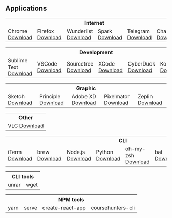 ## Applications

<table>
 <tbody>
  <tr>
  	<th colspan="7">Internet</th>
  </tr>
  <tr>
  	<td>Chrome <a target="_blank" href="https://www.google.com/chrome">Download</a></td>
  	<td>Firefox <a target="_blank" href="https://www.mozilla.org/ru/firefox/new">Download</a></td>
  	<td>Wunderlist <a target="_blank" href="https://www.wunderlist.com">Download</a></td>
  	<td>Spark <a target="_blank" href="https://sparkmailapp.com">Download</a></td>
  	<td>Telegram <a target="_blank" href="https://telegram.org">Download</a></td>
  	<td>Charles <a target="_blank" href="https://www.charlesproxy.com">Download</a></td>
  </tr>
 </tbody>
</table>

<table>
 <tbody>
  <tr>
		<th colspan="7">Development</th>
  </tr>
  <tr>
  	<td>Sublime Text <a target="_blank" href="https://www.sublimetext.com">Download</a></td>
  	<td>VSCode <a target="_blank" href="https://code.visualstudio.com">Download</a></td>
  	<td>Sourcetree <a target="_blank" href="https://www.sourcetreeapp.com">Download</a></td>
  	<td>XCode <a target="_blank" href="https://developer.apple.com/xcode">Download</a></td>
  	<td>CyberDuck <a target="_blank" href="https://cyberduck.io">Download</a></td>
  	<td>KodeLife <a target="_blank" href="https://hexler.net/software/kodelife">Download</a></td>
  </tr>
 </tbody>
</table>

<table>
 <tbody>
  <tr>
		<th colspan="6">Graphic</th>
  </tr>
  <tr>
  	<td>Sketch <a target="_blank" href="https://www.sketchapp.com">Download</a></td>
  	<td>Principle <a target="_blank" href="http://principleformac.com">Download</a></td>
  	<td>Adobe XD <a target="_blank" href="https://www.adobe.com/products/xd.html">Download</a></td>
  	<td>Pixelmator <a target="_blank" href="https://www.pixelmator.com/pro">Download</a></td>
  	<td>Zeplin <a target="_blank" href="https://support.zeplin.io/quick-start/downloading-mac-and-windows-apps">Download</a></td>
  </tr>
 </tbody>
</table>

<table>
 <tbody>
  <tr>
		<th colspan="1">Other</th>
  </tr>
  <tr>
  	<td>VLC <a target="_blank" href="https://www.videolan.org/index.html">Download</a></td>
  </tr>
 </tbody>
</table>

<table>
 <tbody>
  <tr>
		<th colspan="9">CLI</th>
  </tr>
  <tr>
		<td>iTerm <a target="_blank" href="https://www.iterm2.com">Download</a></td>
		<td>brew <a target="_blank" href="https://brew.sh/index_ru">Download</a></td>
		<td>Node.js <a target="_blank" href="https://nodejs.org/en">Download</a></td>
		<td>Python <a target="_blank" href="https://www.python.org">Download</a></td>
		<td>oh-my-zsh <a target="_blank" href="https://github.com/robbyrussell/oh-my-zsh#via-wget">Download</a></td>
		<td>bat <a target="_blank" href="https://github.com/sharkdp/bat">Download</a></td>
		<td>Heroku <a target="_blank" href="https://devcenter.heroku.com/articles/heroku-cli">Download</a></td>
		<td>ngrok <a target="_blank" href="https://ngrok.com">Download</a></td>
  </tr>
 </tbody>
</table>

<table>
 <tbody>
  <tr>
		<th colspan="2">CLI tools</th>
  </tr>
  <tr>
		<td>unrar</td>
		<td>wget</td>
  </tr>
 </tbody>
</table>

<table>
 <tbody>
  <tr>
		<th colspan="4">NPM tools</th>
	</tr>
  <tr>
		<td>yarn</td>
		<td>serve</td>
		<td>create-react-app</td>
		<td>coursehunters-cli</td>
  </tr>
 </tbody>
</table>